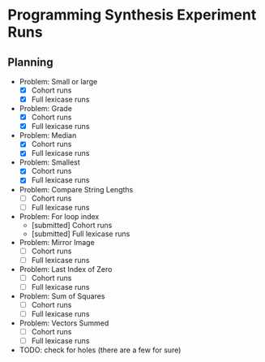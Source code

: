 # Programming Synthesis Experiment Runs

## Planning

- Problem: Small or large
  - [x] Cohort runs
  - [x] Full lexicase runs
- Problem: Grade
  - [x] Cohort runs
  - [x] Full lexicase runs
- Problem: Median
  - [x] Cohort runs
  - [x] Full lexicase runs
- Problem: Smallest
  - [x] Cohort runs
  - [x] Full lexicase runs
- Problem: Compare String Lengths
  - [ ] Cohort runs
  - [ ] Full lexicase runs
- Problem: For loop index
  - [submitted] Cohort runs
  - [submitted] Full lexicase runs
- Problem: Mirror Image
  - [ ] Cohort runs
  - [ ] Full lexicase runs
- Problem: Last Index of Zero
  - [ ] Cohort runs
  - [ ] Full lexicase runs
- Problem: Sum of Squares
  - [ ] Cohort runs
  - [ ] Full lexicase runs
- Problem: Vectors Summed
  - [ ] Cohort runs
  - [ ] Full lexicase runs

- TODO: check for holes (there are a few for sure)
